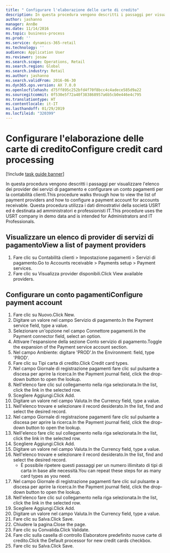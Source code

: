 ```yaml
---
title: " Configurare l'elaborazione delle carte di credito"
description: In questa procedura vengono descritti i passaggi per visualizzare l'elenco dei provider dei servizi di pagamento e configurare un conto pagamenti per la contabilità clienti.
author: jashanno
manager: AnnBe
ms.date: 11/14/2016
ms.topic: business-process
ms.prod: ''
ms.service: dynamics-365-retail
ms.technology: ''
audience: Application User
ms.reviewer: josaw
ms.search.scope: Operations, Retail
ms.search.region: Global
ms.search.industry: Retail
ms.author: jashanno
ms.search.validFrom: 2016-06-30
ms.dyn365.ops.version: AX 7.0.0
ms.openlocfilehash: d75ff895c252bfd4f70f8bcc4c4adece585d9a22
ms.sourcegitcommit: 0f530e5f72a40f383868957a6b5cb0e446e4c795
ms.translationtype: HT
ms.contentlocale: it-IT
ms.lasthandoff: 01/29/2019
ms.locfileid: "320399"
---
```

# <a name="configure-credit-card-processing"></a><span data-ttu-id="e41e3-103"> Configurare l'elaborazione delle carte di credito</span><span class="sxs-lookup"><span data-stu-id="e41e3-103">Configure credit card processing</span></span>

[!include [task guide banner](../includes/task-guide-banner.md)]

<span data-ttu-id="e41e3-104">In questa procedura vengono descritti i passaggi per visualizzare l'elenco dei provider dei servizi di pagamento e configurare un conto pagamenti per la contabilità clienti.</span><span class="sxs-lookup"><span data-stu-id="e41e3-104">This procedure walks through how to view the list of payment providers and how to configure a payment account for accounts receivable.</span></span> <span data-ttu-id="e41e3-105">Questa procedura utilizza i dati dimostrativi della società USRT ed è destinata ad amministratori e professionisti IT.</span><span class="sxs-lookup"><span data-stu-id="e41e3-105">This procedure uses the USRT company in demo data and is intended for Administrators and IT Professionals.</span></span>


## <a name="view-a-list-of-payment-providers"></a><span data-ttu-id="e41e3-106">Visualizzare un elenco di provider di servizi di pagamento</span><span class="sxs-lookup"><span data-stu-id="e41e3-106">View a list of payment providers</span></span>
1. <span data-ttu-id="e41e3-107">Fare clic su Contabilità clienti > Impostazione pagamenti > Servizi di pagamento.</span><span class="sxs-lookup"><span data-stu-id="e41e3-107">Go to Accounts receivable > Payments setup > Payment services.</span></span>
2. <span data-ttu-id="e41e3-108">Fare clic su Visualizza provider disponibili.</span><span class="sxs-lookup"><span data-stu-id="e41e3-108">Click View available providers.</span></span>

## <a name="configure-payment-account"></a><span data-ttu-id="e41e3-109">Configurare un conto pagamenti</span><span class="sxs-lookup"><span data-stu-id="e41e3-109">Configure payment account</span></span>
1. <span data-ttu-id="e41e3-110">Fare clic su Nuovo.</span><span class="sxs-lookup"><span data-stu-id="e41e3-110">Click New.</span></span>
2. <span data-ttu-id="e41e3-111">Digitare un valore nel campo Servizio di pagamento.</span><span class="sxs-lookup"><span data-stu-id="e41e3-111">In the Payment service field, type a value.</span></span>
3. <span data-ttu-id="e41e3-112">Selezionare un'opzione nel campo Connettore pagamenti.</span><span class="sxs-lookup"><span data-stu-id="e41e3-112">In the Payment connector field, select an option.</span></span>
4. <span data-ttu-id="e41e3-113">Attivare l'espansione della sezione Conto servizio di pagamento.</span><span class="sxs-lookup"><span data-stu-id="e41e3-113">Toggle the expansion of the Payment service account section.</span></span>
5. <span data-ttu-id="e41e3-114">Nel campo Ambiente: digitare 'PROD'.</span><span class="sxs-lookup"><span data-stu-id="e41e3-114">In the Environment: field, type 'PROD'.</span></span>
6. <span data-ttu-id="e41e3-115">Fare clic su Tipi carta di credito.</span><span class="sxs-lookup"><span data-stu-id="e41e3-115">Click Credit card types.</span></span>
7. <span data-ttu-id="e41e3-116">Nel campo Giornale di registrazione pagamenti fare clic sul pulsante a discesa per aprire la ricerca.</span><span class="sxs-lookup"><span data-stu-id="e41e3-116">In the Payment journal field, click the drop-down button to open the lookup.</span></span>
8. <span data-ttu-id="e41e3-117">Nell'elenco fare clic sul collegamento nella riga selezionata.</span><span class="sxs-lookup"><span data-stu-id="e41e3-117">In the list, click the link in the selected row.</span></span>
9. <span data-ttu-id="e41e3-118">Scegliere Aggiungi.</span><span class="sxs-lookup"><span data-stu-id="e41e3-118">Click Add.</span></span>
10. <span data-ttu-id="e41e3-119">Digitare un valore nel campo Valuta.</span><span class="sxs-lookup"><span data-stu-id="e41e3-119">In the Currency field, type a value.</span></span>
11. <span data-ttu-id="e41e3-120">Nell'elenco trovare e selezionare il record desiderato.</span><span class="sxs-lookup"><span data-stu-id="e41e3-120">In the list, find and select the desired record.</span></span>
12. <span data-ttu-id="e41e3-121">Nel campo Giornale di registrazione pagamenti fare clic sul pulsante a discesa per aprire la ricerca.</span><span class="sxs-lookup"><span data-stu-id="e41e3-121">In the Payment journal field, click the drop-down button to open the lookup.</span></span>
13. <span data-ttu-id="e41e3-122">Nell'elenco fare clic sul collegamento nella riga selezionata.</span><span class="sxs-lookup"><span data-stu-id="e41e3-122">In the list, click the link in the selected row.</span></span>
14. <span data-ttu-id="e41e3-123">Scegliere Aggiungi.</span><span class="sxs-lookup"><span data-stu-id="e41e3-123">Click Add.</span></span>
15. <span data-ttu-id="e41e3-124">Digitare un valore nel campo Valuta.</span><span class="sxs-lookup"><span data-stu-id="e41e3-124">In the Currency field, type a value.</span></span>
16. <span data-ttu-id="e41e3-125">Nell'elenco trovare e selezionare il record desiderato.</span><span class="sxs-lookup"><span data-stu-id="e41e3-125">In the list, find and select the desired record.</span></span>
    * <span data-ttu-id="e41e3-126">È possibile ripetere questi passaggi per un numero illimitato di tipi di carta in base alle necessità.</span><span class="sxs-lookup"><span data-stu-id="e41e3-126">You can repeat these steps for as many card types as you need.</span></span>  
17. <span data-ttu-id="e41e3-127">Nel campo Giornale di registrazione pagamenti fare clic sul pulsante a discesa per aprire la ricerca.</span><span class="sxs-lookup"><span data-stu-id="e41e3-127">In the Payment journal field, click the drop-down button to open the lookup.</span></span>
18. <span data-ttu-id="e41e3-128">Nell'elenco fare clic sul collegamento nella riga selezionata.</span><span class="sxs-lookup"><span data-stu-id="e41e3-128">In the list, click the link in the selected row.</span></span>
19. <span data-ttu-id="e41e3-129">Scegliere Aggiungi.</span><span class="sxs-lookup"><span data-stu-id="e41e3-129">Click Add.</span></span>
20. <span data-ttu-id="e41e3-130">Digitare un valore nel campo Valuta.</span><span class="sxs-lookup"><span data-stu-id="e41e3-130">In the Currency field, type a value.</span></span>
21. <span data-ttu-id="e41e3-131">Fare clic su Salva.</span><span class="sxs-lookup"><span data-stu-id="e41e3-131">Click Save.</span></span>
22. <span data-ttu-id="e41e3-132">Chiudere la pagina.</span><span class="sxs-lookup"><span data-stu-id="e41e3-132">Close the page.</span></span>
23. <span data-ttu-id="e41e3-133">Fare clic su Convalida.</span><span class="sxs-lookup"><span data-stu-id="e41e3-133">Click Validate.</span></span>
24. <span data-ttu-id="e41e3-134">Fare clic sulla casella di controllo Elaboratore predefinito nuove carte di credito.</span><span class="sxs-lookup"><span data-stu-id="e41e3-134">Click the Default processor for new credit cards checkbox.</span></span>
25. <span data-ttu-id="e41e3-135">Fare clic su Salva.</span><span class="sxs-lookup"><span data-stu-id="e41e3-135">Click Save.</span></span>

